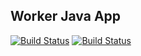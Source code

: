 ## Worker Java App

[![Build Status](http://34.65.122.25:8080/buildStatus/icon?job=instavote%2Fworker-build&subject=Build&color=blue)](http://34.65.68.51:8080/job/instavote/job/worker-build/)
[![Build Status](http://34.65.122.25:8080/buildStatus/icon?job=instavote%2Fworker-test&subject=UnitTest&color=pink)](http://34.65.68.51:8080/job/instavote/job/worker-test/)
